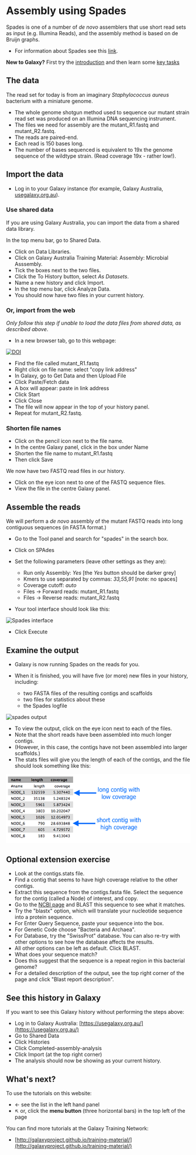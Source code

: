 # Assembly using Spades

Spades is one of a number of *de novo* assemblers that use short read sets as input (e.g. Illumina Reads), and the assembly method is based on de Bruijn graphs.

* For information about Spades see this [link](http://bioinf.spbau.ru/spades).

<fn>**New to Galaxy?** First try the [introduction](../galaxy/index.md) and then learn some [key tasks](../intro/index.md)</fn>

## The data

The read set for today is from an imaginary *Staphylococcus aureus* bacterium with a miniature genome.

- The whole genome shotgun method used to sequence our mutant strain read set was produced on an Illumina DNA sequencing instrument.
- The files we need for assembly are the <fn>mutant_R1.fastq</fn> and <fn>mutant_R2.fastq</fn>.
- The reads are paired-end.
- Each read is 150 bases long. <!--(before trimming)-->
- The number of bases sequenced is equivalent to 19x the genome sequence of the wildtype strain. (Read coverage 19x - rather low!).

## Import the data

* Log in to your Galaxy instance (for example, Galaxy Australia, [usegalaxy.org.au](https://usegalaxy.org.au/)).

### Use shared data

If you are using Galaxy Australia, you can import the data from a shared data library.

In the top menu bar, go to <ss>Shared Data</ss>.

* Click on <ss>Data Libraries</ss>.
* Click on <fn>Galaxy Australia Training Material: Assembly: Microbial Asssembly</fn>.
* Tick the boxes next to the two files.
* Click the <ss>To History</ss> button, select *As Datasets*.
* Name a new history and click <ss>Import</ss>.
* In the top menu bar, click <ss>Analyze Data</ss>.
* You should now have two files in your current history.

### Or, import from the web

*Only follow this step if unable to load the data files from shared data, as described above*.

* In a new browser tab, go to this webpage:

[![DOI](https://zenodo.org/badge/DOI/10.5281/zenodo.582600.svg)](https://doi.org/10.5281/zenodo.582600)

* Find the file called <fn>mutant_R1.fastq</fn>
* Right click on file name: select "copy link address"
* In Galaxy, go to <ss>Get Data</ss> and then Upload File
* Click <ss>Paste/Fetch data</ss>
* A box will appear: paste in link address
* Click <ss>Start</ss>
* Click <ss>Close</ss>
* The file will now appear in the top of your history panel.
* Repeat for <fn>mutant_R2.fastq</fn>.

### Shorten file names

* Click on the pencil icon next to the file name.
* In the centre Galaxy panel, click in the box under <ss>Name</ss>
* Shorten the file name to <fn>mutant_R1.fastq</s>
* Then click <ss>Save</ss>

<!--
- <fn>wildtype.fna</fn>: the reference genome sequence of the wildtype strain in fasta format (a header line, then the nucleotide sequence of the genome)

- <fn>wildtype.gff</fn>: the reference genome sequence of the wildtype strain in general feature format (a list of features - one feature per line, then the nucleotide sequence of the genome).

- <fn>wildtype.gbk</fn>: the reference genome sequence in genbank format.
-->

We now have two FASTQ read files in our history.

* Click on the eye icon next to one of the FASTQ sequence files.
* View the file in the centre Galaxy panel.

<!--
- The gff file should look like this:
- Brief Discussion about the GFF format (FIXME: add)
![GFF format](images/image08.png)

## Evaluate the input reads

Questions you might ask about your input reads include:

- How good is my read set?
- Do I need to ask for a new sequencing run?  
- Is it suitable for the analysis I need to do?

We will evaluate the input reads using the FastQC tool.

- This runs a standard series of tests on your read set and returns a relatively easy-to-interpret report.
- We will use the FastQC tool in Galaxy to evaluate the quality of one of our FASTQ files.
- Go to <ss>Tools &rarr; NGS:Analysis &rarr; NGS: QC and Manipulation &rarr; FastQC</ss>
- Select <fn>mutant_R1.fastq</fn>
- <ss>Execute</ss>
- Once finished, examine the output called <fn>FastQC on data1:webpage</fn> (Hint:![Eye icon](./images/image04.png)). It has a summary at the top of
the page and a number of graphs.

Some of the important outputs of FastQC for our purposes are:

-   <ss>Basic Statistics: Sequence length</ss>: will be important in setting maximum k-mer size value for assembly
-   <ss>Basic Statistics: Encoding</ss>: Quality encoding type: important for quality trimming software
-   <ss>Basic Statistics: % GC</ss>: high GC organisms don’t tend to assemble well and may have an uneven read coverage distribution.
-   <ss>Basic Statistics: Total sequences</ss>: Total number of reads: gives you an idea of coverage.
-   <ss>Per base sequence quality</ss>: Dips in quality near the beginning, middle or end of the reads: determines possible trimming/cleanup methods and parameters and may indicate technical problems with the sequencing process/machine run.
-   <ss>Per base N content</ss>: Presence of large numbers of Ns in reads: may point to poor quality sequencing run. You would need to trim these reads to remove Ns.
-   <ss>Kmer content</ss>: Presence of highly recurring k-mers: may point to contamination of reads with barcodes or adapter sequences.

Although we have warnings for two outputs (per base sequence content; Kmer content), we can ignore these for now. For a fuller discussion of FastQC outputs and warnings, see the [FastQC website link](http://www.bioinformatics.babraham.ac.uk/projects/fastqc/), including the section on each of the output [reports](http://www.bioinformatics.babraham.ac.uk/projects/fastqc/Help/3%20Analysis%20Modules/), and examples of ["good"](http://www.bioinformatics.babraham.ac.uk/projects/fastqc/good_sequence_short_fastqc.html) and ["bad"](http://www.bioinformatics.babraham.ac.uk/projects/fastqc/bad_sequence_fastqc.html) Illumina data. We won’t be doing anything to these data to clean it up as there isn’t much need. Therefore we will get on with the assembly!

-->

## Assemble the reads

We will perform a *de novo* assembly of the mutant FASTQ reads into long contiguous sequences (in FASTA format.)

* Go to the Tool panel and search for "spades" in the search box.
* Click on <ss>SPAdes</ss>

* Set the following parameters (leave other settings as they are):


    - <ss>Run only Assembly</ss>: *Yes* [the *Yes* button should be darker grey]
    - <ss>Kmers to use separated by commas:</ss> *33,55,91*  [note: no spaces]  
    - <ss>Coverage cutoff:</ss> *auto*  
    - <ss>Files &rarr; Forward reads:</ss> <fn>mutant_R1.fastq</fn>  
    - <ss>Files &rarr; Reverse reads:</ss> <fn>mutant_R2.fastq</fn>  

- Your tool interface should look like this:

![Spades interface](images/image03.png)

-  Click <ss>Execute</ss>

## Examine the output

- Galaxy is now running Spades on the reads for you.
- When it is finished, you will have five (or more) new files in your history, including:

    - two FASTA files of the resulting contigs and scaffolds
    - two files for statistics about these
    - the Spades logfile

![spades output](images/output_files.png)

- To view the output, click on the eye icon next to each of the files.
- Note that the short reads have been assembled into much longer contigs.
- (However, in this case, the contigs have not been assembled into larger scaffolds.)
- The stats files will give you the length of each of the contigs, and the file should look something like this:

![spades output contigs](images/contig_stats.png)

## Optional extension exercise

* Look at the <fn>contigs.stats</fn> file.
* Find a contig that seems to have high coverage relative to the other contigs.
* Extract this sequence from the <fn>contigs.fasta</fn> file. Select the sequence for the contig (called a Node) of interest, and copy.
* Go to the [NCBI page](https://blast.ncbi.nlm.nih.gov/Blast.cgi) and BLAST this sequence to see what it matches.
* Try the "blastx" option, which will translate your nucleotide sequence into a protein sequence.
* For <ss>Enter Query Sequence</ss>, paste your sequence into the box.
* For <ss>Genetic Code</ss> choose "Bacteria and Archaea".
* For <ss>Database</ss>, try the "SwissProt" database. You can also re-try with other options to see how the database affects the results.
* All other options can be left as default. Click <ss>BLAST</ss>.
* What does your sequence match?
* Does this suggest that the sequence is a repeat region in this bacterial genome?
* For a detailed description of the output, see the top right corner of the page and click "Blast report description".


## See this history in Galaxy

If you want to see this Galaxy history without performing the steps above:

* Log in to Galaxy Australia: [https://usegalaxy.org.au/](https://usegalaxy.org.au/)
* Go to <ss>Shared Data</ss>
* Click <ss>Histories</ss>
* Click <fn>Completed-assembly-analysis</fn>
* Click <ss>Import</ss> (at the top right corner)
* The analysis should now be showing as your current history.

## What's next?

To use the tutorials on this website:

* &#8592; see the list in the left hand panel
* &#8598; or, click the **menu button** (three horizontal bars) in the top left of the page

You can find more tutorials at the Galaxy Training Network:

* [http://galaxyproject.github.io/training-material/](http://galaxyproject.github.io/training-material/)
